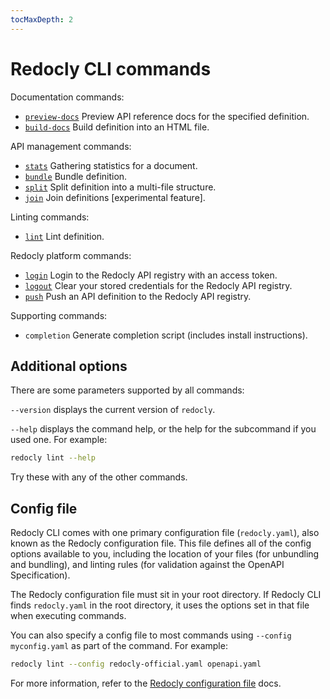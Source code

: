 ```yaml
---
tocMaxDepth: 2
---
```


# Redocly CLI commands

Documentation commands:

* [`preview-docs`](preview-docs.md) Preview API reference docs for the specified definition.
* [`build-docs`](build-docs.md) Build definition into an HTML file.

API management commands:

* [`stats`](stats.md) Gathering statistics for a document.
* [`bundle`](bundle.md) Bundle definition.
* [`split`](split.md) Split definition into a multi-file structure.
* [`join`](join.md) Join definitions [experimental feature].

Linting commands:

* [`lint`](lint.md) Lint definition.

Redocly platform commands:

* [`login`](login.md) Login to the Redocly API registry with an access token.
* [`logout`](logout.md) Clear your stored credentials for the Redocly API registry.
* [`push`](push.md) Push an API definition to the Redocly API registry.

Supporting commands:
* `completion` Generate completion script (includes install instructions).


## Additional options

There are some parameters supported by all commands:

`--version` displays the current version of `redocly`.

`--help` displays the command help, or the help for the subcommand if you used one. For example:

```bash
redocly lint --help
```

Try these with any of the other commands.

## Config file

Redocly CLI comes with one primary configuration file (`redocly.yaml`), also known as the Redocly configuration file.
This file defines all of the config options available to you, including the location of your files (for unbundling and bundling), and linting rules (for validation against the OpenAPI Specification).

The Redocly configuration file must sit in your root directory.
If Redocly CLI finds `redocly.yaml` in the root directory, it uses the options set in that file when executing commands.

You can also specify a config file to most commands using `--config myconfig.yaml` as part of the command. For example:

```bash
redocly lint --config redocly-official.yaml openapi.yaml
```

For more information, refer to the [Redocly configuration file](../configuration/index.mdx) docs.
